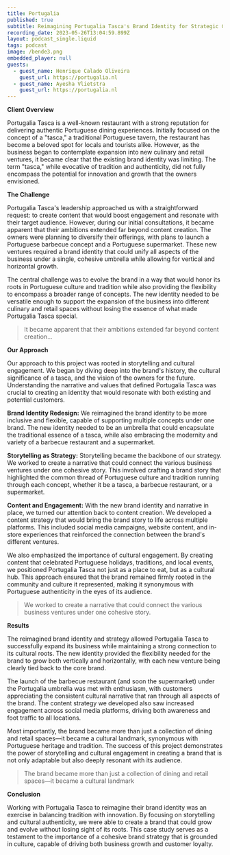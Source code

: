 ```yaml
---
title: Portugalia
published: true
subtitle: Reimagining Portugalia Tasca's Brand Identity for Strategic Growth
recording_date: 2023-05-26T13:04:59.899Z
layout: podcast_single.liquid
tags: podcast
image: /bende3.png
embedded_player: null
guests:
  - guest_name: Henrique Calado Oliveira
    guest_url: https://portugalia.nl
  - guest_name: Ayesha Vlietstra
    guest_url: https://portugalia.nl
---
```

**Client Overview**

Portugalia Tasca is a well-known restaurant with a strong reputation for delivering authentic Portuguese dining experiences. Initially focused on the concept of a "tasca," a traditional Portuguese tavern, the restaurant has become a beloved spot for locals and tourists alike. However, as the business began to contemplate expansion into new culinary and retail ventures, it became clear that the existing brand identity was limiting. The term "tasca," while evocative of tradition and authenticity, did not fully encompass the potential for innovation and growth that the owners envisioned.

**The Challenge**

Portugalia Tasca's leadership approached us with a straightforward request: to create content that would boost engagement and resonate with their target audience. However, during our initial consultations, it became apparent that their ambitions extended far beyond content creation. The owners were planning to diversify their offerings, with plans to launch a Portuguese barbecue concept and a Portuguese supermarket. These new ventures required a brand identity that could unify all aspects of the business under a single, cohesive umbrella while allowing for vertical and horizontal growth.

The central challenge was to evolve the brand in a way that would honor its roots in Portuguese culture and tradition while also providing the flexibility to encompass a broader range of concepts. The new identity needed to be versatile enough to support the expansion of the business into different culinary and retail spaces without losing the essence of what made Portugalia Tasca special.

> It became apparent that their ambitions extended far beyond content creation...

**Our Approach**

Our approach to this project was rooted in storytelling and cultural engagement. We began by diving deep into the brand's history, the cultural significance of a tasca, and the vision of the owners for the future. Understanding the narrative and values that defined Portugalia Tasca was crucial to creating an identity that would resonate with both existing and potential customers.

**Brand Identity Redesign:**
We reimagined the brand identity to be more inclusive and flexible, capable of supporting multiple concepts under one brand. The new identity needed to be an umbrella that could encapsulate the traditional essence of a tasca, while also embracing the modernity and variety of a barbecue restaurant and a supermarket.

**Storytelling as Strategy:**
Storytelling became the backbone of our strategy. We worked to create a narrative that could connect the various business ventures under one cohesive story. This involved crafting a brand story that highlighted the common thread of Portuguese culture and tradition running through each concept, whether it be a tasca, a barbecue restaurant, or a supermarket.

**Content and Engagement:**
With the new brand identity and narrative in place, we turned our attention back to content creation. We developed a content strategy that would bring the brand story to life across multiple platforms. This included social media campaigns, website content, and in-store experiences that reinforced the connection between the brand's different ventures.

We also emphasized the importance of cultural engagement. By creating content that celebrated Portuguese holidays, traditions, and local events, we positioned Portugalia Tasca not just as a place to eat, but as a cultural hub. This approach ensured that the brand remained firmly rooted in the community and culture it represented, making it synonymous with Portuguese authenticity in the eyes of its audience.

> We worked to create a narrative that could connect the various business ventures under one cohesive story.

**Results**

The reimagined brand identity and strategy allowed Portugalia Tasca to successfully expand its business while maintaining a strong connection to its cultural roots. The new identity provided the flexibility needed for the brand to grow both vertically and horizontally, with each new venture being clearly tied back to the core brand.

The launch of the barbecue restaurant (and soon the supermarket) under the Portugalia umbrella was met with enthusiasm, with customers appreciating the consistent cultural narrative that ran through all aspects of the brand. The content strategy we developed also saw increased engagement across social media platforms, driving both awareness and foot traffic to all locations.

Most importantly, the brand became more than just a collection of dining and retail spaces—it became a cultural landmark, synonymous with Portuguese heritage and tradition. The success of this project demonstrates the power of storytelling and cultural engagement in creating a brand that is not only adaptable but also deeply resonant with its audience.

> The brand became more than just a collection of dining and retail spaces—it became a cultural landmark

**Conclusion**

Working with Portugalia Tasca to reimagine their brand identity was an exercise in balancing tradition with innovation. By focusing on storytelling and cultural authenticity, we were able to create a brand that could grow and evolve without losing sight of its roots. This case study serves as a testament to the importance of a cohesive brand strategy that is grounded in culture, capable of driving both business growth and customer loyalty.